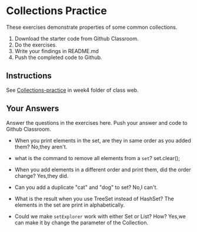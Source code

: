 # Collections Practice

These exercises demonstrate properties of some common collections.

1. Download the starter code from Github Classroom.
2. Do the exercises.
3. Write your findings in README.md
4. Push the completed code to Github.

## Instructions

See [Collections-practice](https://skeoop.github.io/week4/Collections-practice) in week4 folder of class web.

## Your Answers

Answer the questions in the exercises here. Push your answer and code to Github Classroom.

* When you print elements in the set, are they in same order as you added them?
No,they aren't.

* what is the command to remove all elements from a `set`?
set.clear();

* When you add elements in a different order and print them, did the order change?
Yes,they did.

* Can you add a duplicate "cat" and "dog" to set?
No,I can't.

* What is the result when you use TreeSet instead of HashSet?
The elements in the set are print in alphabetically.

* Could we make `setExplorer` work with either Set or List?  How?
Yes,we can make it by change the parameter of the Collection.
